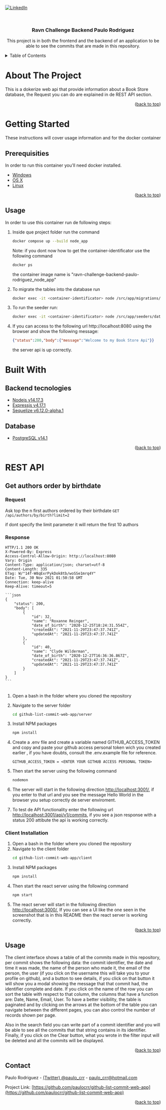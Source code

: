 <div id="top"></div>

<!-- PROJECT SHIELDS -->
[![LinkedIn][linkedin-shield]][linkedin-url]



<!-- PROJECT TITLE -->
<br />
<div align="center">
  <h3 align="center">Ravn Challenge Backend Paulo Rodriguez</h3>
  <p align="center">
    This project is in both the frontend and the backend of an application to be able to see the commits that are made in this repository.
  </p>
</div>



<!-- TABLE OF CONTENTS -->
<details>
  <summary>Table of Contents</summary>
  <ol>
    <li><a href="#about-the-project">About The Project</a></li>
    <li>
      <a href="#getting-started">Getting Started</a>
      <ul>
        <li><a href="#prerequisites">Prerequisites</a></li>
        <li><a href="#usage">Usage</a></li>
      </ul>
    </li>
    <li>
        <a href="#built-with">Built With</a>
        <ul>
            <li><a href="#backend-tecnologies">Backend tecnologies</a></li>
            <li><a href="#database">Database</a></li>
        </ul>
    </li>
    <li><a href="#contact">Contact</a></li>
  </ol>
</details>



<!-- ABOUT THE PROJECT -->
# About The Project

This is a dokerize web api that provide information about a Book Store database, the Request you can do are explained in de REST API section.

<p align="right">(<a href="#top">back to top</a>)</p>



<!-- GETTING STARTED -->
# Getting Started

These instructions will cover usage information and for the docker container 

## Prerequisities

In order to run this container you'll need docker installed.

* [Windows](https://docs.docker.com/windows/started)
* [OS X](https://docs.docker.com/mac/started/)
* [Linux](https://docs.docker.com/linux/started/)

<p align="right">(<a href="#top">back to top</a>)</p>

## Usage

In order to use this container run de following steps:

1. Inside que project folder run the command
    ```sh
    docker compose up --build node_app
    ```

    Note: if you dont now how to get the container-identificator use the following command
    ```sh
    docker ps
    ```
    the container image name is "ravn-challenge-backend-paulo-rodriguez_node_app"

2.  To migrate the tables into the database run
    ```sh
    docker exec -it <container-identificator> node /src/app/migrations/database.migrations.js
    ```

3. To run the seeder run:
    ```sh
    docker exec -it <container-identificator> node /src/app/seeders/database.seeder.js
    ```
4. If you can access to the following url http://localhost:8080 using the browser and show the following message:
    ```json
    {"status":200,"body":{"message":"Welcome to my Book Store Api"}}
    ```
    the server api is up correctly.

<!-- BUILT WITH -->
# Built With

## Backend tecnologies

* [Nodejs v14.17.3](https://nodejs.org/en/)
* [Expressjs v4.17.1](https://expressjs.com/)
* [Sequelize v6.12.0-alpha.1](https://sequelize.org/)

## Database

* [PostgreSQL v14.1](https://www.postgresql.org/)


<p align="right">(<a href="#top">back to top</a>)</p>


<!-- REST API -->
# REST API

## Get authors order by birthdate

### Request

Ask top the n first authors ordered by their birthdate
`GET /api/authors/by/birth?limit=2`

if dont specify the limit parameter it will return the first 10 authors

### Response

    HTTP/1.1 200 OK
    X-Powered-By: Express
    Access-Control-Allow-Origin: http://localhost:8080
    Vary: Origin
    Content-Type: application/json; charset=utf-8
    Content-Length: 335
    ETag: W/"14f-W8qExrPykDok8tb/woSSe1mrq4Y"
    Date: Tue, 30 Nov 2021 01:50:58 GMT
    Connection: keep-alive
    Keep-Alive: timeout=5

    ```json
    {
        "status": 200,
        "body": [
            {
                "id": 32,
                "name": "Roxanne Reinger",
                "date_of_birth": "2020-12-25T18:24:31.554Z",
                "createdAt": "2021-11-29T23:47:37.741Z",
                "updatedAt": "2021-11-29T23:47:37.741Z"
            },
            {
                "id": 40,
                "name": "Clyde Wilderman",
                "date_of_birth": "2020-12-27T16:36:36.867Z",
                "createdAt": "2021-11-29T23:47:37.741Z",
                "updatedAt": "2021-11-29T23:47:37.741Z"
            }
        ]
    }
    ```

## 

1. Open a bash in the folder where you cloned the repository
2. Navigate to the server folder
    ```sh
    cd github-list-commit-web-app/server
    ```
3. Install NPM packages
   ```sh
   npm install
   ```
4. Create a .env file and create a variable named GITHUB_ACCESS_TOKEN and copy and paste your github access personal token wich you created earlier , if you have doubts, consult the .env.example file for reference.
   ```
   GITHUB_ACCESS_TOKEN = <ENTER YOUR GITHUB ACCESS PERSONAL TOKEN>
   ```
5. Then start the server using the following command
   ```sh
   nodemon
   ```
6. The server will start in the following direction [http://localhost:3001/](http://localhost:3001/), if you enter to that url and you see the message Hello World in the browser you setup correctly de server enviroment.

7. To test de API functionality enter the following url [http://localhost:3001/api/v1/commits](http://localhost:3001/api/v1/commits), if you see a json response with a status 200 attibute the api is working correctly.

### Client Installation
1. Open a bash in the folder where you cloned the repository
2. Navigate to the client folder
    ```sh
    cd github-list-commit-web-app/client
    ```
3. Install NPM packages
   ```sh
   npm install
   ```
4. Then start the react server using the following command
   ```sh
   npm start
   ```
5. The react server will start in the following direction [http://localhost:3000/](http://localhost:3000/), If you can see a UI like the one seen in the screenshot that is in this README then the react server is working correctly. 


<p align="right">(<a href="#top">back to top</a>)</p>


<!-- USAGE EXAMPLES -->
## Usage

The client interface shows a table of all the commits made in this repository, per commit shows the following data: the commit identifier, the date and time it was made, the name of the person who made it, the email of the person, the user (if you click on the username this will take you to your profile on github), and a button to see details, if you click on that button it will show you a modal showing the message that that commit had, the identifier complete and date. If you click on the name of the row you can sort the table with respect to that column, the columns that have a function are: Date, Name, Email, User. To have a better visibility, the table is paginated and by clicking on the arrows at the bottom of the table you can navigate between the different pages, you can also control the number of records shown per page.

Also in the search field you can write part of a commit identifier and you will be able to see all the commits that that string contains in its identifier. Finally, if you click on the Clear button, what you wrote in the filter input will be deleted and all the commits will be displayed.

<p align="right">(<a href="#top">back to top</a>)</p>


<!-- CONTACT -->
## Contact

Paulo Rodriguez - [(Twitter) @paulo_crr](https://twitter.com/paulo_crr) - paulo_crr@hotmail.com

Project Link: [https://github.com/paulocrr/github-list-commit-web-app](https://github.com/paulocrr/github-list-commit-web-app)

<p align="right">(<a href="#top">back to top</a>)</p>



<!-- MARKDOWN LINKS & IMAGES -->
<!-- https://www.markdownguide.org/basic-syntax/#reference-style-links -->
[linkedin-shield]: https://img.shields.io/badge/-LinkedIn-black.svg?style=for-the-badge&logo=linkedin&colorB=555
[linkedin-url]: https://www.linkedin.com/in/paulo-cesar-r-01a2b367/